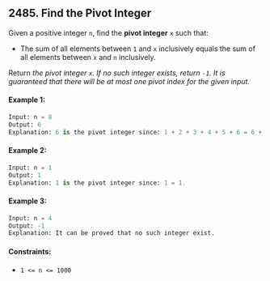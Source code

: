 ## 2485. Find the Pivot Integer

Given a positive integer `n`, find the **pivot integer** `x` such that:

- The sum of all elements between `1` and `x` inclusively equals the sum of all elements between `x` and `n` inclusively.

Return _the pivot integer `x`. If no such integer exists, return `-1`. It is guaranteed that there will be at most one pivot index for the given input._

#### Example 1:
```py
Input: n = 8
Output: 6
Explanation: 6 is the pivot integer since: 1 + 2 + 3 + 4 + 5 + 6 = 6 + 7 + 8 = 21.
```

#### Example 2:
```py
Input: n = 1
Output: 1
Explanation: 1 is the pivot integer since: 1 = 1.
```

#### Example 3:
```py
Input: n = 4
Output: -1
Explanation: It can be proved that no such integer exist.
```

#### Constraints:
- `1 <= n <= 1000`
